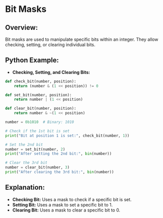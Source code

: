 # **Bit Masks**

## **Overview:**

Bit masks are used to manipulate specific bits within an integer. They allow checking, setting, or clearing individual bits.

## **Python Example:**

- **Checking, Setting, and Clearing Bits:**

```python
def check_bit(number, position):
    return (number & (1 << position)) != 0

def set_bit(number, position):
    return number | (1 << position)

def clear_bit(number, position):
    return number & ~(1 << position)

number = 0b1010  # Binary: 1010

# Check if the 1st bit is set
print("Bit at position 1 is set:", check_bit(number, 1))

# Set the 2nd bit
number = set_bit(number, 2)
print("After setting the 2nd bit:", bin(number))

# Clear the 3rd bit
number = clear_bit(number, 3)
print("After clearing the 3rd bit:", bin(number))
```

## **Explanation:**
- **Checking Bit:** Uses a mask to check if a specific bit is set.
- **Setting Bit:** Uses a mask to set a specific bit to 1.
- **Clearing Bit:** Uses a mask to clear a specific bit to 0.

